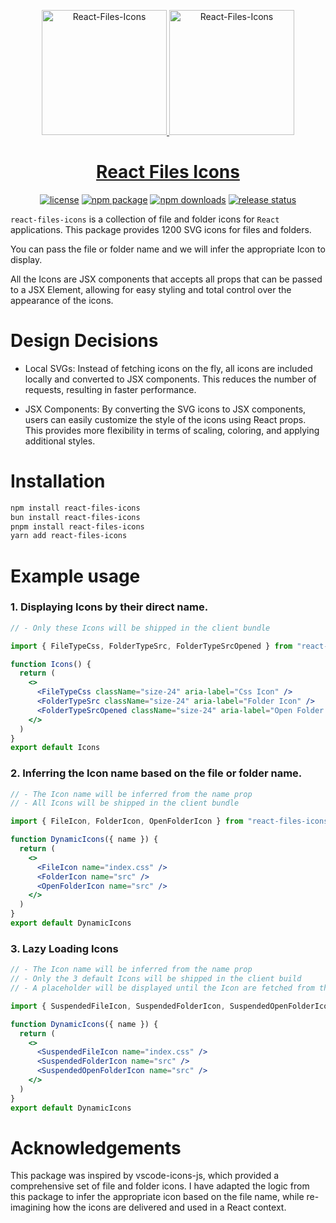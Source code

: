 <p align="center">
  <a href="https://github.com/MohamedTahaAmer/react-files-icons#gh-light-mode-only">
    <img src="https://utfs.io/f/b9b8de02-2d81-431a-8b09-199f3f24e224-8ndh56.svg#gh-light-mode-only" alt="React-Files-Icons" width="200">
  </a>
  <a href="https://github.com/MohamedTahaAmer/react-files-icons#gh-dark-mode-only">
    <img src="https://utfs.io/f/b9b8de02-2d81-431a-8b09-199f3f24e224-8ndh56.svg#gh-dark-mode-only" alt="React-Files-Icons" width="200">
  </a>
  <a href="https://github.com/MohamedTahaAmer/react-files-icons">
  <h1 align="center">React Files Icons</h1>
  </a>
</p>

<p align="center">
  <a href="https://github.com/MohamedTahaAmer/react-files-icons/blob/main/LICENSE"><img src="https://img.shields.io/npm/l/react-files-icons" alt="license"></a>
  <a href="https://www.npmjs.com/package/react-files-icons"><img src="https://img.shields.io/npm/v/react-files-icons" alt="npm package"></a>
  <a href="https://www.npmjs.com/package/react-files-icons"><img src="https://img.shields.io/npm/dw/react-files-icons" alt="npm downloads"></a>
  <a href="https://github.com/MohamedTahaAmer/react-files-icons/blob/main/.github/workflows/release.yml"><img src="https://github.com/MohamedTahaAmer/react-files-icons/actions/workflows/release.yml/badge.svg" alt="release status"></a>
</p>

`react-files-icons` is a collection of file and folder icons for `React` applications. This package provides 1200 SVG icons for files and folders.

You can pass the file or folder name and we will infer the appropriate Icon to display.

All the Icons are JSX components that accepts all props that can be passed to a JSX Element, allowing for easy styling and total control over the appearance of the icons.

# Design Decisions

- Local SVGs: Instead of fetching icons on the fly, all icons are included locally and converted to JSX components. This reduces the number of requests, resulting in faster performance.

- JSX Components: By converting the SVG icons to JSX components, users can easily customize the style of the icons using React props. This provides more flexibility in terms of scaling, coloring, and applying additional styles.

# Installation

```bash
npm install react-files-icons
bun install react-files-icons
pnpm install react-files-icons
yarn add react-files-icons
```

# Example usage

### 1. Displaying Icons by their direct name.

```jsx
// - Only these Icons will be shipped in the client bundle

import { FileTypeCss, FolderTypeSrc, FolderTypeSrcOpened } from "react-files-icons/icons"

function Icons() {
  return (
    <>
      <FileTypeCss className="size-24" aria-label="Css Icon" />
      <FolderTypeSrc className="size-24" aria-label="Folder Icon" />
      <FolderTypeSrcOpened className="size-24" aria-label="Open Folder Icon" />
    </>
  )
}
export default Icons
```

### 2. Inferring the Icon name based on the file or folder name.

```jsx
// - The Icon name will be inferred from the name prop
// - All Icons will be shipped in the client bundle

import { FileIcon, FolderIcon, OpenFolderIcon } from "react-files-icons"

function DynamicIcons({ name }) {
  return (
    <>
      <FileIcon name="index.css" />
      <FolderIcon name="src" />
      <OpenFolderIcon name="src" />
    </>
  )
}
export default DynamicIcons
```

### 3. Lazy Loading Icons

```jsx
// - The Icon name will be inferred from the name prop
// - Only the 3 default Icons will be shipped in the client build
// - A placeholder will be displayed until the Icon are fetched from the server after the initial render

import { SuspendedFileIcon, SuspendedFolderIcon, SuspendedOpenFolderIcon } from "react-files-icons/suspended"

function DynamicIcons({ name }) {
  return (
    <>
      <SuspendedFileIcon name="index.css" />
      <SuspendedFolderIcon name="src" />
      <SuspendedOpenFolderIcon name="src" />
    </>
  )
}
export default DynamicIcons
```

# Acknowledgements

This package was inspired by vscode-icons-js, which provided a comprehensive set of file and folder icons. I have adapted the logic from this package to infer the appropriate icon based on the file name, while re-imagining how the icons are delivered and used in a React context.
